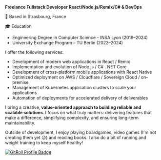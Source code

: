 **Freelance Fullstack Developer React/Node.js/Remix/C# & DevOps**

📍 Based in Strasbourg, France

🎓 Education

- Engineering Degree in Computer Science – INSA Lyon (2019–2024)
- University Exchange Program – TU Berlin (2023–2024)

I offer the following services:
- Development of modern web applications in React / Remix
- Implementation and evolution of Node.js / C# . NET Core
- Development of cross-platform mobile applications with React Native
- Optimized deployment on AWS / Cloudflare / Sovereign Cloud / on-premise
- Management of Kubernetes application clusters to scale your applications
- Automation of deployments for accelerated delivery of deliverables


I bring a creative, **value-oriented approach to building reliable and scalable solutions**. I focus on what truly matters: delivering features that make a difference, simplifying complexity, and ensuring long-term maintainability.


Outside of development, I enjoy playing boardgames, video games (I'm not creating them yet 😉) and reading books.
I also do a bit of running and weight training to keep myself healthy!


<a href="https://gitroll.io/profile/uK1PK19AMycX0EJGH3mdYBSNRC782" target="_blank"><img src="https://gitroll.io/api/badges/profiles/v1/uK1PK19AMycX0EJGH3mdYBSNRC782?theme=solarizedLight" alt="GitRoll Profile Badge"/></a>
